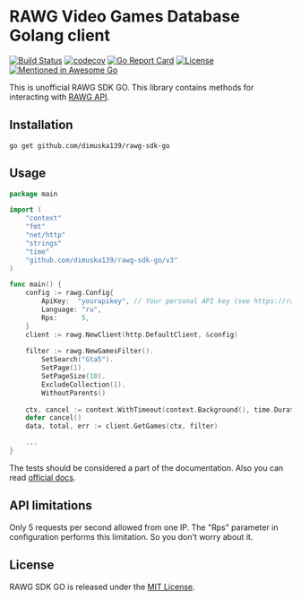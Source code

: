 # RAWG Video Games Database Golang client

[![Build Status](https://travis-ci.org/dimuska139/rawg-sdk-go.svg?branch=master)](https://travis-ci.org/dimuska139/rawg-sdk-go)
[![codecov](https://codecov.io/gh/dimuska139/rawg-sdk-go/branch/master/graph/badge.svg)](https://codecov.io/gh/dimuska139/rawg-sdk-go)
[![Go Report Card](https://goreportcard.com/badge/github.com/dimuska139/rawg-sdk-go)](https://goreportcard.com/report/github.com/dimuska139/rawg-sdk-go)
[![License](https://img.shields.io/github/license/mashape/apistatus.svg)](https://github.com/dimuska139/rawg-sdk-go/blob/master/LICENSE)
[![Mentioned in Awesome Go](https://awesome.re/mentioned-badge.svg)](https://github.com/avelino/awesome-go) 

This is unofficial RAWG SDK GO. This library contains methods for interacting with [RAWG API](https://rawg.io/).

## Installation

```shell
go get github.com/dimuska139/rawg-sdk-go
```

## Usage

```go
package main

import (
    "context"
    "fmt"
    "net/http"
    "strings"
    "time"
    "github.com/dimuska139/rawg-sdk-go/v3"
)

func main() {
    config := rawg.Config{
        ApiKey:  "yourapikey", // Your personal API key (see https://rawg.io/apidocs)
        Language: "ru",
        Rps:      5,
    }
    client := rawg.NewClient(http.DefaultClient, &config)
    
    filter := rawg.NewGamesFilter().
        SetSearch("Gta5").
        SetPage(1).
        SetPageSize(10).
        ExcludeCollection(1).
        WithoutParents()
    
    ctx, cancel := context.WithTimeout(context.Background(), time.Duration(time.Millisecond*500))
    defer cancel()
    data, total, err := client.GetGames(ctx, filter)

    ...
}
```

The tests should be considered a part of the documentation. Also you can read [official docs](https://rawg.io/apidocs).

## API limitations

Only 5 requests per second allowed from one IP. The "Rps" parameter in configuration performs this limitation. 
So you don't worry about it.

## License

RAWG SDK GO is released under the
[MIT License](http://www.opensource.org/licenses/MIT).